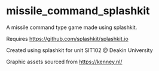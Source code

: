 # missile_command_splashkit

A missile command type game made using splashkit.

Requires https://github.com/splashkit/splashkit.io

Created using splashkit for unit SIT102 @ Deakin University

Graphic assets sourced from https://kenney.nl/
